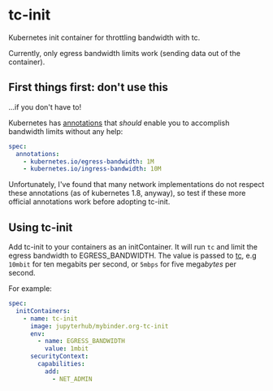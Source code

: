 # tc-init

Kubernetes init container for throttling bandwidth with tc.

Currently, only egress bandwidth limits work (sending data out of the container).

## First things first: don't use this

...if you don't have to!

Kubernetes has [annotations](https://github.com/kubernetes/kubernetes/blob/v1.8.4/pkg/util/bandwidth/utils.go#L38)
that _should_ enable you to accomplish bandwidth limits without any help:

```yaml
spec:
  annotations:
    - kubernetes.io/egress-bandwidth: 1M
    - kubernetes.io/ingress-bandwidth: 10M
```

Unfortunately, I've found that many network implementations do not respect these annotations (as of kubernetes 1.8, anyway),
so test if these more official annotations work before adopting tc-init.

## Using tc-init

Add tc-init to your containers as an initContainer.
It will run `tc` and limit the egress bandwidth to EGRESS_BANDWIDTH.
The value is passed to [tc](https://lartc.org/manpages/tc.txt),
e.g `10mbit` for ten megabits per second,
or `5mbps` for five mega*bytes* per second.

For example:

```yaml
spec:
  initContainers:
    - name: tc-init
      image: jupyterhub/mybinder.org-tc-init
      env:
        - name: EGRESS_BANDWIDTH
          value: 1mbit
      securityContext:
        capabilities:
          add:
            - NET_ADMIN
```
